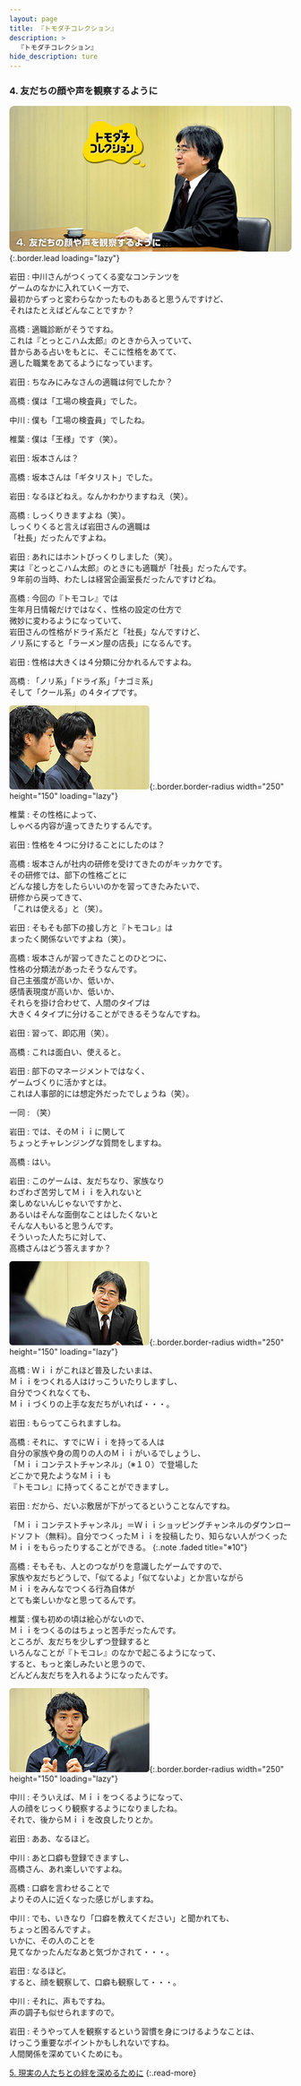 ```yaml
---
layout: page
title: 『トモダチコレクション』
description: >
  『トモダチコレクション』
hide_description: ture
---
```


### 4. 友だちの顔や声を観察するように

![](/interviews/jp/nds/ccuj/vol1/img/mainvisual4.jpg){:.border.lead loading="lazy"}

岩田
: 中川さんがつくってくる変なコンテンツを<br>ゲームのなかに入れていく一方で、<br>最初からずっと変わらなかったものもあると思うんですけど、<br>それはたとえばどんなことですか？

高橋
: 適職診断がそうですね。<br>これは『とっとこハム太郎』のときから入っていて、<br>昔からある占いをもとに、そこに性格をあてて、<br>適した職業をあてるようになっています。

岩田
: ちなみにみなさんの適職は何でしたか？

高橋
: 僕は「工場の検査員」でした。

中川
: 僕も「工場の検査員」でしたね。

椎葉
: 僕は「王様」です（笑）。

岩田
: 坂本さんは？

高橋
: 坂本さんは「ギタリスト」でした。

岩田
: なるほどねえ。なんかわかりますねえ（笑）。

高橋
: しっくりきますよね（笑）。<br>しっくりくると言えば岩田さんの適職は<br>「社長」だったんですよね。

岩田
: あれにはホントびっくりしました（笑）。<br>実は『とっとこハム太郎』のときにも適職が「社長」だったんです。<br>９年前の当時、わたしは経営企画室長だったんですけどね。

高橋
: 今回の『トモコレ』では<br>生年月日情報だけではなく、性格の設定の仕方で<br>微妙に変わるようになっていて、<br>岩田さんの性格がドライ系だと「社長」なんですけど、<br>ノリ系にすると「ラーメン屋の店長」になるんです。

岩田
: 性格は大きくは４分類に分かれるんですよね。

高橋
: 「ノリ系」「ドライ系」「ナゴミ系」<br>そして「クール系」の４タイプです。

![](/interviews/jp/nds/ccuj/vol1/img/photo12.jpg){:.border.border-radius width="250" height="150" loading="lazy"}

椎葉
: その性格によって、<br>しゃべる内容が違ってきたりするんです。

岩田
: 性格を４つに分けることにしたのは？

高橋
: 坂本さんが社内の研修を受けてきたのがキッカケです。<br>その研修では、部下の性格ごとに<br>どんな接し方をしたらいいのかを習ってきたみたいで、<br>研修から戻ってきて、<br>「これは使える」と（笑）。

岩田
: そもそも部下の接し方と『トモコレ』は<br>まったく関係ないですよね（笑）。

高橋
: 坂本さんが習ってきたことのひとつに、<br>性格の分類法があったそうなんです。<br>自己主張度が高いか、低いか、<br>感情表現度が高いか、低いか、<br>それらを掛け合わせて、人間のタイプは<br>大きく４タイプに分けることができるそうなんですね。

岩田
: 習って、即応用（笑）。

高橋
: これは面白い、使えると。

岩田
: 部下のマネージメントではなく、<br>ゲームづくりに活かすとは。<br>これは人事部的には想定外だったでしょうね（笑）。

一同
: （笑）

岩田
: では、そのＭｉｉに関して<br>ちょっとチャレンジングな質問をしますね。

高橋
: はい。

岩田
: このゲームは、友だちなり、家族なり<br>わざわざ苦労してＭｉｉを入れないと<br>楽しめないんじゃないですかと、<br>あるいはそんな面倒なことはしたくないと<br>そんな人もいると思うんです。<br>そういった人たちに対して、<br>高橋さんはどう答えますか？

![](/interviews/jp/nds/ccuj/vol1/img/photo13.jpg){:.border.border-radius width="250" height="150" loading="lazy"}

高橋
: Ｗｉｉがこれほど普及したいまは、<br>Ｍｉｉをつくれる人はけっこういたりしますし、<br>自分でつくれなくても、<br>Ｍｉｉづくりの上手な友だちがいれば・・・。

岩田
: もらってこられますしね。

高橋
: それに、すでにＷｉｉを持ってる人は<br>自分の家族や身の周りの人のＭｉｉがいるでしょうし、<br>「Ｍｉｉコンテストチャンネル」（※１０）で登場した<br>どこかで見たようなＭｉｉも<br>『トモコレ』に持ってくることができますし。

岩田
: だから、だいぶ敷居が下がってるということなんですね。

「Ｍｉｉコンテストチャンネル」＝Ｗｉｉショッピングチャンネルのダウンロードソフト（無料）。自分でつくったＭｉｉを投稿したり、知らない人がつくったＭｉｉをもらったりすることができる。
{:.note .faded title="※10"}

高橋
: そもそも、人とのつながりを意識したゲームですので、<br>家族や友だちどうしで、「似てるよ」「似てないよ」とか言いながら<br>Ｍｉｉをみんなでつくる行為自体が<br>とても楽しいかなと思ってるんです。

椎葉
: 僕も初めの頃は絵心がないので、<br>Ｍｉｉをつくるのはちょっと苦手だったんです。<br>ところが、友だちを少しずつ登録すると<br>いろんなことが『トモコレ』のなかで起こるようになって、<br>すると、もっと楽しみたいと思うので、<br>どんどん友だちを入れるようになったんです。

![](/interviews/jp/nds/ccuj/vol1/img/photo14.jpg){:.border.border-radius width="250" height="150" loading="lazy"}

中川
: そういえば、Ｍｉｉをつくるようになって、<br>人の顔をじっくり観察するようになりましたね。<br>それで、後からＭｉｉを改良したりとか。

岩田
: ああ、なるほど。

中川
: あと口癖も登録できますし、<br>高橋さん、あれ楽しいですよね。

高橋
: 口癖を言わせることで<br>よりその人に近くなった感じがしますね。

中川
: でも、いきなり「口癖を教えてください」と聞かれても、<br>ちょっと困るんですよ。<br>いかに、その人のことを<br>見てなかったんだなあと気づかされて・・・。

岩田
: なるほど。<br>すると、顔を観察して、口癖も観察して・・・。

中川
: それに、声もですね。<br>声の調子も似せられますので。

岩田
: そうやって人を観察するという習慣を身につけるようなことは、<br>けっこう重要なポイントかもしれないですね。<br>人間関係を深めていくためにも。

[5. 現実の人たちとの絆を深めるために](5.md)
{:.read-more}

